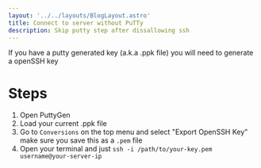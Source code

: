 ```yaml
---
layout: '../../layouts/BlogLayout.astro'
title: Connect to server without PuTTy
description: Skip putty step after dissallowing ssh 
---
```

If you have a putty generated key (a.k.a .ppk file) you will need to generate a openSSH key
# Steps
1. Open PuttyGen
2. Load your current .ppk file
3. Go to `Conversions` on the top menu and select "Export OpenSSH Key" make sure you save this as a `.pem` file
4. Open your terminal and just `ssh -i /path/to/your-key.pem username@your-server-ip` 